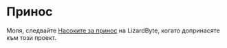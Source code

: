 # Принос

Моля, следвайте
[Насоките за принос](https://docs.lizardbyte.dev/en/latest/developers/contributing.html)
на LizardByte, когато допринасяте към този проект.
